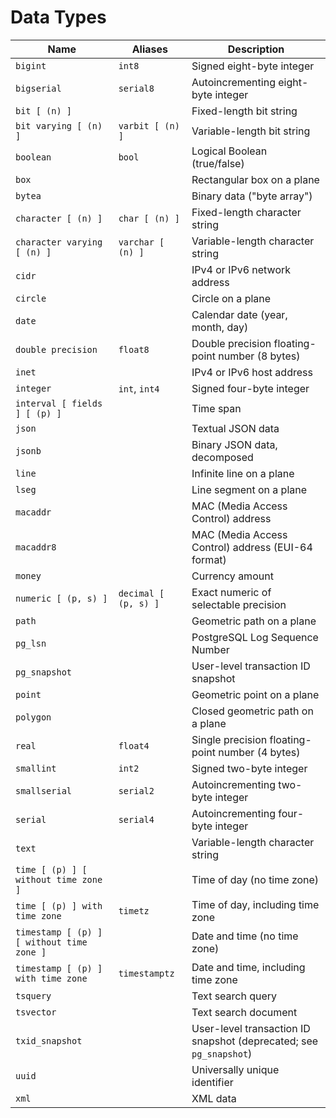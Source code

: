 # Data Types

| Name                              | Aliases                   | Description                                                                 |
|-----------------------------------|---------------------------|-----------------------------------------------------------------------------|
| `bigint`                          | `int8`                    | Signed eight-byte integer                                                  |
| `bigserial`                       | `serial8`                 | Autoincrementing eight-byte integer                                        |
| `bit [ (n) ]`                     |                           | Fixed-length bit string                                                    |
| `bit varying [ (n) ]`             | `varbit [ (n) ]`          | Variable-length bit string                                                 |
| `boolean`                         | `bool`                    | Logical Boolean (true/false)                                               |
| `box`                             |                           | Rectangular box on a plane                                                 |
| `bytea`                           |                           | Binary data ("byte array")                                                 |
| `character [ (n) ]`               | `char [ (n) ]`            | Fixed-length character string                                              |
| `character varying [ (n) ]`       | `varchar [ (n) ]`         | Variable-length character string                                           |
| `cidr`                            |                           | IPv4 or IPv6 network address                                               |
| `circle`                          |                           | Circle on a plane                                                          |
| `date`                            |                           | Calendar date (year, month, day)                                           |
| `double precision`                | `float8`                  | Double precision floating-point number (8 bytes)                           |
| `inet`                            |                           | IPv4 or IPv6 host address                                                  |
| `integer`                         | `int`, `int4`             | Signed four-byte integer                                                   |
| `interval [ fields ] [ (p) ]`     |                           | Time span                                                                  |
| `json`                            |                           | Textual JSON data                                                          |
| `jsonb`                           |                           | Binary JSON data, decomposed                                               |
| `line`                            |                           | Infinite line on a plane                                                   |
| `lseg`                            |                           | Line segment on a plane                                                    |
| `macaddr`                         |                           | MAC (Media Access Control) address                                         |
| `macaddr8`                        |                           | MAC (Media Access Control) address (EUI-64 format)                         |
| `money`                           |                           | Currency amount                                                            |
| `numeric [ (p, s) ]`              | `decimal [ (p, s) ]`      | Exact numeric of selectable precision                                      |
| `path`                            |                           | Geometric path on a plane                                                  |
| `pg_lsn`                          |                           | PostgreSQL Log Sequence Number                                             |
| `pg_snapshot`                     |                           | User-level transaction ID snapshot                                         |
| `point`                           |                           | Geometric point on a plane                                                 |
| `polygon`                         |                           | Closed geometric path on a plane                                           |
| `real`                            | `float4`                  | Single precision floating-point number (4 bytes)                           |
| `smallint`                        | `int2`                    | Signed two-byte integer                                                    |
| `smallserial`                     | `serial2`                 | Autoincrementing two-byte integer                                          |
| `serial`                          | `serial4`                 | Autoincrementing four-byte integer                                         |
| `text`                            |                           | Variable-length character string                                           |
| `time [ (p) ] [ without time zone ]` |                        | Time of day (no time zone)                                                 |
| `time [ (p) ] with time zone`     | `timetz`                  | Time of day, including time zone                                           |
| `timestamp [ (p) ] [ without time zone ]` |                    | Date and time (no time zone)                                               |
| `timestamp [ (p) ] with time zone` | `timestamptz`            | Date and time, including time zone                                         |
| `tsquery`                         |                           | Text search query                                                          |
| `tsvector`                        |                           | Text search document                                                       |
| `txid_snapshot`                   |                           | User-level transaction ID snapshot (deprecated; see `pg_snapshot`)        |
| `uuid`                            |                           | Universally unique identifier                                              |
| `xml`                             |                           | XML data                                                                   |
